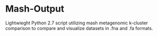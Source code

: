 # Mash-Output
Lightwieght Python 2.7 script utilizing mash metagenomic k-cluster comparison to compare and visualize datasets in .fna and .fa formats.
